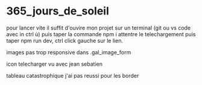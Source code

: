 # 365_jours_de_soleil
pour lancer vite il suffit d'ouvire mon projet sur un terminal (git ou vs code avec in ctrl ù) 
puis taper la commande npm i 
attentre le telechargement puis taper npm run dev, ctrl click gauche sur le lien. 

images pas trop responsive dans .gal_image_form

icon telecharger vu avec jean sebatien 

tableau catastrophique j'ai pas reussi pour les border 